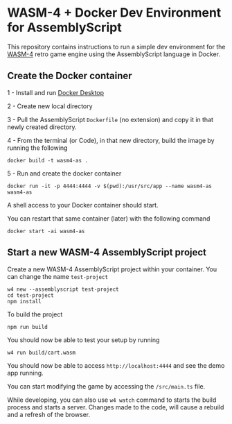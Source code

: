 # WASM-4 + Docker Dev Environment for AssemblyScript

This repository contains instructions to run a simple dev environment for the [WASM-4](https://wasm4.org/) retro game engine using the AssemblyScript language in Docker.

## Create the Docker container

1 - Install and run [Docker Desktop](https://www.docker.com/products/docker-desktop/)

2 - Create new local directory

3 - Pull the AssemblyScript `Dockerfile` (no extension) and copy it in that newly created directory.

4 - From the terminal (or Code), in that new directory, build the image by running the following

```
docker build -t wasm4-as .
```

5 - Run and create the docker container

```
docker run -it -p 4444:4444 -v $(pwd):/usr/src/app --name wasm4-as wasm4-as
```

A shell access to your Docker container should start.

You can restart that same container (later) with the following command

```
docker start -ai wasm4-as
```

## Start a new WASM-4 AssemblyScript project

Create a new WASM-4 AssemblyScript project within your container.
You can change the name `test-project`

```
w4 new --assemblyscript test-project
cd test-project
npm install
```

To build the project

```
npm run build
```

You should now be able to test your setup by running

```
w4 run build/cart.wasm
```

You should now be able to access `http://localhost:4444` and see the demo app running.

You can start modifying the game by accessing the `/src/main.ts` file.

While developing, you can also use `w4 watch` command to starts the build process and starts a server. Changes made to the code, will cause a rebuild and a refresh of the browser.
